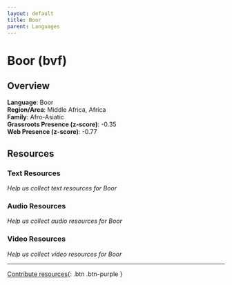 ```yaml
---
layout: default
title: Boor
parent: Languages
---
```


# Boor (bvf)

## Overview

**Language**: Boor  
**Region/Area**: Middle Africa, Africa  
**Family**: Afro-Asiatic  
**Grassroots Presence (z-score)**: -0.35  
**Web Presence (z-score)**: -0.77  

## Resources

### Text Resources
*Help us collect text resources for Boor*

### Audio Resources
*Help us collect audio resources for Boor*

### Video Resources
*Help us collect video resources for Boor*

---

[Contribute resources](https://forms.office.com/e/1SfLJx3u1r){: .btn .btn-purple }
